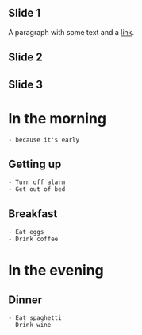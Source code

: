 ## Slide 1
A paragraph with some text and a [link](http://hakim.se).


## Slide 2


## Slide 3


# In the morning
	- because it's early

## Getting up
	- Turn off alarm
	- Get out of bed

## Breakfast
	- Eat eggs
	- Drink coffee


# In the evening

## Dinner
	- Eat spaghetti
	- Drink wine
